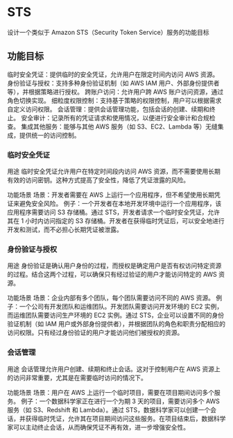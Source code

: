 
# STS

设计一个类似于 Amazon STS（Security Token Service）服务的功能目标

## 功能目标
临时安全凭证：提供临时的安全凭证，允许用户在限定时间内访问 AWS 资源。
身份验证与授权：支持多种身份验证机制（如 AWS IAM 用户、外部身份提供者等），并根据策略进行授权。
跨账户访问：允许用户跨 AWS 账户访问资源，通过角色切换实现。
细粒度权限控制：支持基于策略的权限控制，用户可以根据需求自定义访问权限。
会话管理：提供会话管理功能，包括会话的创建、续期和终止。
安全审计：记录所有的凭证请求和使用情况，以便进行安全审计和合规检查。
集成其他服务：能够与其他 AWS 服务（如 S3、EC2、Lambda 等）无缝集成，提供统一的访问控制。


### 临时安全凭证
用途
临时安全凭证允许用户在特定时间段内访问 AWS 资源，而不需要使用长期有效的访问密钥。这种方式提高了安全性，降低了凭证泄露的风险。

功能场景
场景：开发者需要在 AWS 上运行一个应用程序，但不希望使用长期凭证来避免安全风险。
例子：一个开发者在本地开发环境中运行一个应用程序，该应用程序需要访问 S3 存储桶。通过 STS，开发者请求一个临时安全凭证，允许其在 1 小时内访问指定的 S3 存储桶。开发者在获得临时凭证后，可以安全地进行开发和测试，而不必担心长期凭证被泄露。

### 身份验证与授权
用途
身份验证是确认用户身份的过程，而授权是确定用户是否有权访问特定资源的过程。结合这两个过程，可以确保只有经过验证的用户才能访问特定的 AWS 资源。

功能场景
场景：企业内部有多个团队，每个团队需要访问不同的 AWS 资源。
例子：一个公司有开发团队和运维团队。开发团队需要访问开发环境的 EC2 实例，而运维团队需要访问生产环境的 EC2 实例。通过 STS，企业可以设置不同的身份验证机制（如 IAM 用户或外部身份提供者），并根据团队的角色和职责分配相应的访问权限。只有经过身份验证的用户才能访问他们被授权的资源。
### 会话管理
用途
会话管理允许用户创建、续期和终止会话。这对于控制用户在 AWS 资源上的访问非常重要，尤其是在需要临时访问的情况下。

功能场景
场景：用户在 AWS 上运行一个临时项目，需要在项目期间访问多个服务。
例子：一个数据科学家正在进行一个为期 3 天的项目，需要访问多个 AWS 服务（如 S3、Redshift 和 Lambda）。通过 STS，数据科学家可以创建一个会话，并获得临时凭证，允许其在项目期间访问这些服务。在项目结束后，数据科学家可以主动终止会话，从而确保凭证不再有效，进一步增强安全性。


